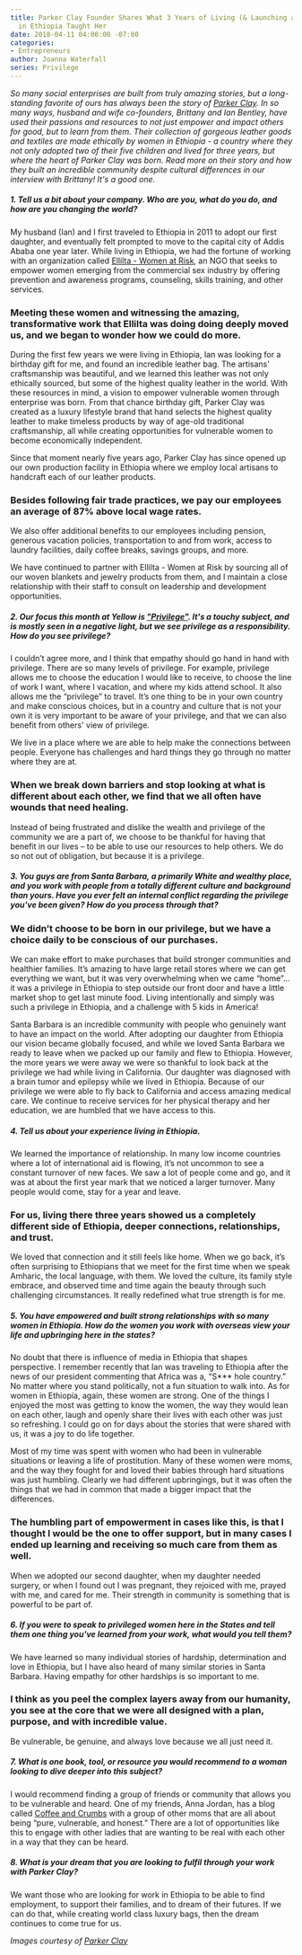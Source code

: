 ```yaml
---
title: Parker Clay Founder Shares What 3 Years of Living (& Launching a Business)
  in Ethiopia Taught Her
date: 2018-04-11 04:00:00 -07:00
categories:
- Entrepreneurs
author: Joanna Waterfall
series: Privilege
---
```


_So many social enterprises are built from truly amazing stories, but a long-standing favorite of ours has always been the story of [Parker Clay](https://www.parkerclay.com/). In so many ways, husband and wife co-founders, Brittany and Ian Bentley, have used their passions and resources to not just empower and impact others for good, but to learn from them. Their collection of gorgeous leather goods and textiles are made ethically by women in Ethiopia - a country where they not only adopted two of their five children and lived for three years, but where the heart of Parker Clay was born. Read more on their story and how they built an incredible community despite cultural differences in our interview with Brittany! It's a good one._

##### 1. Tell us a bit about your company. Who are you, what do you do, and how are you changing the world?

My husband (Ian) and I first traveled to Ethiopia in 2011 to adopt our first daughter, and eventually felt prompted to move to the capital city of Addis Ababa one year later. While living in Ethiopia, we had the fortune of working with an organization called [Ellilta - Women at Risk](http://www.ellilta.org/), an NGO that seeks to empower women emerging from the commercial sex industry by offering prevention and awareness programs, counseling, skills training, and other services. 

### Meeting these women and witnessing the amazing, transformative work that Ellilta was doing doing deeply moved us, and we began to wonder how we could do more. 

During the first few years we were living in Ethiopia, Ian was looking for a birthday gift for me, and found an incredible leather bag. The artisans' craftsmanship was beautiful, and we learned this leather was not only ethically sourced, but some of the highest quality leather in the world. With these resources in mind, a vision to empower vulnerable women through enterprise was born. From that chance birthday gift, Parker Clay was created as a luxury lifestyle brand that hand selects the highest quality leather to make timeless products by way of age-old traditional craftsmanship, all while creating opportunities for vulnerable women to become economically independent.

Since that moment nearly five years ago, Parker Clay has since opened up our own production facility in Ethiopia where we employ local artisans to handcraft each of our leather products. 

### Besides following fair trade practices, we pay our employees an average of 87% above local wage rates.

We also offer additional benefits to our employees including pension, generous vacation policies, transportation to and from work, access to laundry facilities, daily coffee breaks, savings groups, and more.

We have continued to partner with Ellilta - Women at Risk by sourcing all of our woven blankets and jewelry products from them, and I maintain a close relationship with their staff to consult on leadership and development opportunities. 

##### 2. Our focus this month at Yellow is ["Privilege"](https://yellowco.co/blog/2018/04/02/privilege-intro-draft/). It's a touchy subject, and is mostly seen in a negative light, but we see privilege as a responsibility. How do you see privilege?

I couldn’t agree more, and I think that empathy should go hand in hand with privilege. There are so many levels of privilege. For example, privilege allows me to choose the education I would like to receive, to choose the line of work I want, where I vacation, and where my kids attend school. It also allows me the “privilege” to travel. It’s one thing to be in your own country and make conscious choices, but in a country and culture that is not your own it is very important to be aware of your privilege, and that we can also benefit from others' view of privilege.  

We live in a place where we are able to help make the connections between people. Everyone has challenges and hard things they go through no matter where they are at. 

### When we break down barriers and stop looking at what is different about each other, we find that we all often have wounds that need healing. 

Instead of being frustrated and dislike the wealth and privilege of the community we are a part of, we choose to be thankful for having that benefit in our lives – to be able to use our resources to help others. We do so not out of obligation, but because it is a privilege.

##### 3. You guys are from Santa Barbara, a primarily White and wealthy place, and you work with people from a totally different culture and background than yours. Have you ever felt an internal conflict regarding the privilege you've been given? How do you process through that?

### We didn’t choose to be born in our privilege, but we have a choice daily to be conscious of our purchases. 

We can make effort to make purchases that build stronger communities and healthier families. It’s amazing to have large retail stores where we can get everything we want, but it was very overwhelming when we came “home”… it was a privilege in Ethiopia to step outside our front door and have a little market shop to get last minute food. Living intentionally and simply was such a privilege in Ethiopia, and a challenge with 5 kids in America!

Santa Barbara is an incredible community with people who genuinely want to have an impact on the world. After adopting our daughter from Ethiopia our vision became globally focused, and while we loved Santa Barbara we ready to leave when we packed up our family and flew to Ethiopia. However, the more years we were away we were so thankful to look back at the privilege we had while living in California. Our daughter was diagnosed with a brain tumor and epilepsy while we lived in Ethiopia. Because of our privilege we were able to fly back to California and access amazing medical care. We continue to receive services for her physical therapy and her education, we are humbled that we have access to this. 

##### 4. Tell us about your experience living in Ethiopia.

We learned the importance of relationship. In many low income countries where a lot of international aid is flowing, it’s not uncommon to see a constant turnover of new faces. We saw a lot of people come and go, and it was at about the first year mark that we noticed a larger turnover. Many people would come, stay for a year and leave. 

### For us, living there three years showed us a completely different side of Ethiopia, deeper connections, relationships, and trust.  

We loved that connection and it still feels like home. When we go back, it’s often surprising to Ethiopians that we meet for the first time when we speak Amharic, the local language, with them. We loved the culture, its family style embrace, and observed time and time again the beauty through such challenging circumstances. It really redefined what true strength is for me. 

##### 5. You have empowered and built strong relationships with so many women in Ethiopia. How do the women you work with overseas view your life and upbringing here in the states?

No doubt that there is influence of media in Ethiopia that shapes perspective. I remember recently that Ian was traveling to Ethiopia after the news of our president commenting that Africa was a, “S*** hole country.” No matter where you stand politically, not a fun situation to walk into. As for women in Ethiopia, again, these women are strong. One of the things I enjoyed the most was getting to know the women, the way they would lean on each other, laugh and openly share their lives with each other was just so refreshing. I could go on for days about the stories that were shared with us, it was a joy to do life together. 

Most of my time was spent with women who had been in vulnerable situations or leaving a life of prostitution. Many of these women were moms, and the way they fought for and loved their babies through hard situations was just humbling. Clearly we had different upbringings, but it was often the things that we had in common that made a bigger impact that the differences. 

### The humbling part of empowerment in cases like this, is that I thought I would be the one to offer support, but in many cases I ended up learning and receiving so much care from them as well. 

When we adopted our second daughter, when my daughter needed surgery, or when I found out I was pregnant, they rejoiced with me, prayed with me, and cared for me. Their strength in community is something that is powerful to be part of.

##### 6. If you were to speak to privileged women here in the States and tell them one thing you've learned from your work, what would you tell them?

We have learned so many individual stories of hardship, determination and love in Ethiopia, but I have also heard of many similar stories in Santa Barbara. Having empathy for other hardships is so important to me. 

### I think as you peel the complex layers away from our humanity, you see at the core that we were all designed with a plan, purpose, and with incredible value.  

Be vulnerable, be genuine, and always love because we all just need it.      

##### 7. What is one book, tool, or resource you would recommend to a woman looking to dive deeper into this subject?

I would recommend finding a group of friends or community that allows you to be vulnerable and heard. One of my friends, Anna Jordan, has a blog called [Coffee and Crumbs](https://www.coffeeandcrumbs.net/about) with a group of other moms that are all about being “pure, vulnerable, and honest.” There are a lot of opportunities like this to engage with other ladies that are wanting to be real with each other in a way that they can be heard.

##### 8. What is your dream that you are looking to fulfil through your work with Parker Clay?

We want those who are looking for work in Ethiopia to be able to find employment, to support their families, and to dream of their futures. If we can do that, while creating world class luxury bags, then the dream continues to come true for us.

_Images courtesy of [Parker Clay](https://www.parkerclay.com/)_